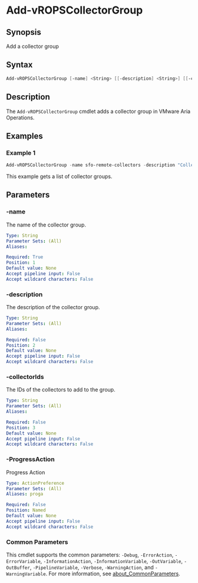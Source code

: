 # Add-vROPSCollectorGroup

## Synopsis

Add a collector group

## Syntax

```powershell
Add-vROPSCollectorGroup [-name] <String> [[-description] <String>] [[-collectorIds] <String>] [-ProgressAction <ActionPreference>] [<CommonParameters>]
```

## Description

The `Add-vROPSCollectorGroup` cmdlet adds a collector group in VMware Aria Operations.

## Examples

### Example 1

```powershell
Add-vROPSCollectorGroup -name sfo-remote-collectors -description "Collector Group for SFO" -collectorIds "1,2"
```

This example gets a list of collector groups.

## Parameters

### -name

The name of the collector group.

```yaml
Type: String
Parameter Sets: (All)
Aliases:

Required: True
Position: 1
Default value: None
Accept pipeline input: False
Accept wildcard characters: False
```

### -description

The description of the collector group.

```yaml
Type: String
Parameter Sets: (All)
Aliases:

Required: False
Position: 2
Default value: None
Accept pipeline input: False
Accept wildcard characters: False
```

### -collectorIds

The IDs of the collectors to add to the group.

```yaml
Type: String
Parameter Sets: (All)
Aliases:

Required: False
Position: 3
Default value: None
Accept pipeline input: False
Accept wildcard characters: False
```

### -ProgressAction

Progress Action

```yaml
Type: ActionPreference
Parameter Sets: (All)
Aliases: proga

Required: False
Position: Named
Default value: None
Accept pipeline input: False
Accept wildcard characters: False
```

### Common Parameters

This cmdlet supports the common parameters: `-Debug`, `-ErrorAction`, `-ErrorVariable`, `-InformationAction`, `-InformationVariable`, `-OutVariable`, `-OutBuffer`, `-PipelineVariable`, `-Verbose`, `-WarningAction`, and `-WarningVariable`. For more information, see [about_CommonParameters](http://go.microsoft.com/fwlink/?LinkID=113216).
